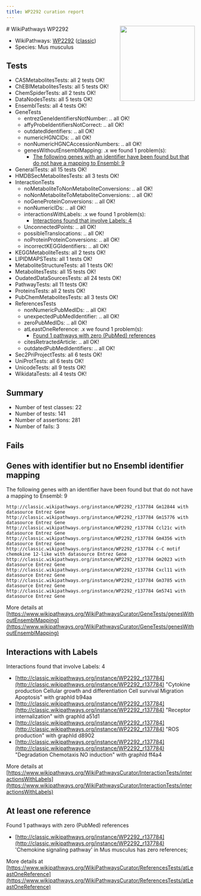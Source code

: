 ```yaml
---
title: WP2292 curation report
---
```


<img style="float: right; width: 200px" src="https://upload.wikimedia.org/wikipedia/commons/thumb/8/83/Wplogo_with_text_500.png/640px-Wplogo_with_text_500.png" />
# WikiPathways WP2292

* WikiPathways: [WP2292](https://wikipathways.org/pathways/WP2292) ([classic](https://classic.wikipathways.org/instance/WP2292))
* Species: Mus musculus
## Tests
* CASMetabolitesTests: all 2 tests OK!
* ChEBIMetabolitesTests: all 5 tests OK!
* ChemSpiderTests: all 2 tests OK!
* DataNodesTests: all 5 tests OK!
* EnsemblTests: all 4 tests OK!
* GeneTests
    * entrezGeneIdentifiersNotNumber: .. all OK!
    * affyProbeIdentifiersNotCorrect: .. all OK!
    * outdatedIdentifiers: .. all OK!
    * numericHGNCIDs: .. all OK!
    * nonNumericHGNCAccessionNumbers: .. all OK!
    * genesWithoutEnsemblMapping: .x we found 1 problem(s):
        * [The following genes with an identifier have been found but that do not have a mapping to Ensembl: 9](#40286d8b)
* GeneralTests: all 15 tests OK!
* HMDBSecMetabolitesTests: all 3 tests OK!
* InteractionTests
    * noMetaboliteToNonMetaboliteConversions: .. all OK!
    * noNonMetaboliteToMetaboliteConversions: .. all OK!
    * noGeneProteinConversions: .. all OK!
    * nonNumericIDs: .. all OK!
    * interactionsWithLabels: .x we found 1 problem(s):
        * [Interactions found that involve Labels: 4](#630d267b)
    * UnconnectedPoints: .. all OK!
    * possibleTranslocations: .. all OK!
    * noProteinProteinConversions: .. all OK!
    * incorrectKEGGIdentifiers: .. all OK!
* KEGGMetaboliteTests: all 2 tests OK!
* LIPIDMAPSTests: all 1 tests OK!
* MetaboliteStructureTests: all 1 tests OK!
* MetabolitesTests: all 15 tests OK!
* OudatedDataSourcesTests: all 24 tests OK!
* PathwayTests: all 11 tests OK!
* ProteinsTests: all 2 tests OK!
* PubChemMetabolitesTests: all 3 tests OK!
* ReferencesTests
    * nonNumericPubMedIDs: .. all OK!
    * unexpectedPubMedIdentifier: .. all OK!
    * zeroPubMedIDs: .. all OK!
    * atLeastOneReference: .x we found 1 problem(s):
        * [Found 1 pathways with zero (PubMed) references](#d0a459f0)
    * citesRetractedArticle: .. all OK!
    * outdatedPubMedIdentifiers: .. all OK!
* Sec2PriProjectTests: all 6 tests OK!
* UniProtTests: all 6 tests OK!
* UnicodeTests: all 9 tests OK!
* WikidataTests: all 4 tests OK!


## Summary

* Number of test classes: 22
* Number of tests: 141
* Number of assertions: 281
* Number of fails: 3

## Fails

<a name="40286d8b" />

## Genes with identifier but no Ensembl identifier mapping

The following genes with an identifier have been found but that do not have a mapping to Ensembl: 9
```
http://classic.wikipathways.org/instance/WP2292_r137784 Gm12844 with datasource Entrez Gene
http://classic.wikipathways.org/instance/WP2292_r137784 Gm15776 with datasource Entrez Gene
http://classic.wikipathways.org/instance/WP2292_r137784 Ccl21c with datasource Entrez Gene
http://classic.wikipathways.org/instance/WP2292_r137784 Gm4356 with datasource Entrez Gene
http://classic.wikipathways.org/instance/WP2292_r137784 c-C motif chemokine 12-like with datasource Entrez Gene
http://classic.wikipathways.org/instance/WP2292_r137784 Gm2023 with datasource Entrez Gene
http://classic.wikipathways.org/instance/WP2292_r137784 Cxcl11 with datasource Entrez Gene
http://classic.wikipathways.org/instance/WP2292_r137784 Gm3785 with datasource Entrez Gene
http://classic.wikipathways.org/instance/WP2292_r137784 Gm5741 with datasource Entrez Gene
```

More details at [https://www.wikipathways.org/WikiPathwaysCurator/GeneTests/genesWithoutEnsemblMapping](https://www.wikipathways.org/WikiPathwaysCurator/GeneTests/genesWithoutEnsemblMapping)

<a name="630d267b" />

## Interactions with Labels

Interactions found that involve Labels: 4

* [http://classic.wikipathways.org/instance/WP2292_r137784](http://classic.wikipathways.org/instance/WP2292_r137784) "Cytokine production
Cellular growth and differentiation
Cell survival
Migration
Apoptosis" with graphId b94aa
* [http://classic.wikipathways.org/instance/WP2292_r137784](http://classic.wikipathways.org/instance/WP2292_r137784) "Receptor internalization" with graphId a51d1
* [http://classic.wikipathways.org/instance/WP2292_r137784](http://classic.wikipathways.org/instance/WP2292_r137784) "ROS production" with graphId d8902
* [http://classic.wikipathways.org/instance/WP2292_r137784](http://classic.wikipathways.org/instance/WP2292_r137784) "Degradation
Chemotaxis
NO induction" with graphId ff4a4


More details at [https://www.wikipathways.org/WikiPathwaysCurator/InteractionTests/interactionsWithLabels](https://www.wikipathways.org/WikiPathwaysCurator/InteractionTests/interactionsWithLabels)

<a name="d0a459f0" />

## At least one reference

Found 1 pathways with zero (PubMed) references

* [http://classic.wikipathways.org/instance/WP2292_r137784](http://classic.wikipathways.org/instance/WP2292_r137784) 'Chemokine signaling pathway' in Mus musculus has zero references; 


More details at [https://www.wikipathways.org/WikiPathwaysCurator/ReferencesTests/atLeastOneReference](https://www.wikipathways.org/WikiPathwaysCurator/ReferencesTests/atLeastOneReference)

